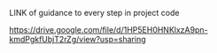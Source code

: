 LINK of guidance to every step in project code

https://drive.google.com/file/d/1HP5EH0HNKlxzA9pn-kmdPgkfUbjT2rZg/view?usp=sharing
